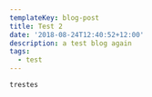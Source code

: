 ```yaml
---
templateKey: blog-post
title: Test 2
date: '2018-08-24T12:40:52+12:00'
description: a test blog again
tags:
  - test
---
```

```
trestes
```

![]()
